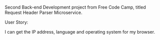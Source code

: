 Second Back-end Development project from Free Code Camp, titled Request Header Parser Microservice.

User Story:

I can get the IP address, language and operating system for my browser.